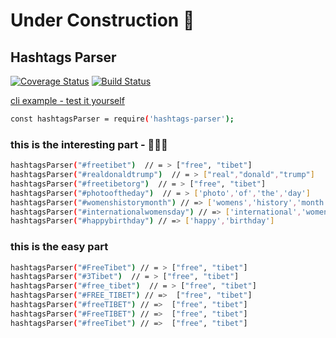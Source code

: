 # Under Construction 👷



## Hashtags Parser 

[![Coverage Status](https://coveralls.io/repos/github/Naor-Tedgi/hashtags-parser/badge.svg?branch=master&service=github)](https://coveralls.io/github/Naor-Tedgi/hashtags-parser?branch=master&service=github) [![Build Status](https://travis-ci.org/ntedgi/NLP-HashTag-Parser.svg?branch=master)](https://travis-ci.org/ntedgi/NLP-HashTag-Parser)


[ cli example - test it yourself](http://ec2-34-209-9-65.us-west-2.compute.amazonaws.com:3001/)





```sh
const hashtagsParser = require('hashtags-parser');
```



###  this is the interesting part - 🚀🚀🚀
```sh
hashtagsParser("#freetibet")  // = > ["free", "tibet"]
hashtagsParser("#realdonaldtrump")  // = > ["real","donald","trump"]
hashtagsParser("#freetibetorg")  // = > ["free", "tibet"]
hashtagsParser("#photooftheday")  // = > ['photo','of','the','day']
hashtagsParser("#womenshistorymonth") // => ['womens','history','month']
hashtagsParser("#internationalwomensday") // => ['international','womens','day']
hashtagsParser("#happybirthday") // => ['happy','birthday']
```

### this is the easy part 
```sh
hashtagsParser("#FreeTibet") // = > ["free", "tibet"]
hashtagsParser("#3Tibet")  // = > ["free", "tibet"]
hashtagsParser("#free_tibet")  // = > ["free", "tibet"]
hashtagsParser("#FREE_TIBET") // =>  ["free", "tibet"]
hashtagsParser("#freeTIBET") // =>  ["free", "tibet"]
hashtagsParser("#FreeTIBET") // =>  ["free", "tibet"]
hashtagsParser("#freeTibet") // =>  ["free", "tibet"]


```
